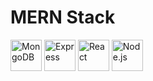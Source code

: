 # MERN Stack

<img src="https://img.icons8.com/color/48/mongodb.png" alt="MongoDB" width="50"/>
<img src="https://img.icons8.com/ios-filled/50/express-js.png" alt="Express" width="50"/>
<img src="https://img.icons8.com/plasticine/100/react.png" alt="React" width="50"/>
<img src="https://img.icons8.com/color/48/nodejs.png" alt="Node.js" width="50"/>
